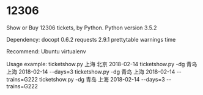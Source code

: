 # 12306
Show or Buy 12306 tickets, by Python.
Python version 3.5.2

Dependency:
  docopt 0.6.2
  requests 2.9.1
  prettytable 
  warnings
  time
  
Recommend:
  Ubuntu
  virtualenv
  
Usage example:
	ticketshow.py 上海 北京 2018-02-14
	ticketshow.py -dg 青岛 上海 2018-02-14 --days=3
	ticketshow.py -dg 青岛 上海 2018-02-14 --trains=G222
	ticketshow.py -dg 青岛 上海 2018-02-14 --days=3 --trains=G222
